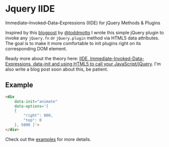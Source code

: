 # Jquery IIDE

Immediate–Invoked–Data–Expressions (IIDE) for jQuery Methods &amp; Plugins

Inspired by this [blogpost](http://toddmotto.com/iide-immediate-invoked-data-expressions-data-init-and-using-html5-to-call-your-javascript/jquery/) by [@toddmotto](http://twitter.com/toddmotto) I wrote this simple jQuery plugin to invoke any `jQuery.fn` or `jQuery.plugin` method via HTML5 data attributes.
The goal is to make it more comfortable to init plugins right on its corresponding DOM element.

Ready more about the theory here: [IIDE, Immediate-Invoked-Data-Expressions, data-init and using HTML5 to call your JavaScript/jQuery](http://toddmotto.com/iide-immediate-invoked-data-expressions-data-init-and-using-html5-to-call-your-javascript/jquery/).
I'm also write a blog post soon about this, be patient.


## Example

```html
<div 
    data-init="animate" 
    data-options='[
    { 
        "right": 800,
        "top": 0
    }, 5000 ]'>
</div>
```

Check out the [examples](https://github.com/ixisio/jquery-iide/blob/master/example/example.html) for more details.




